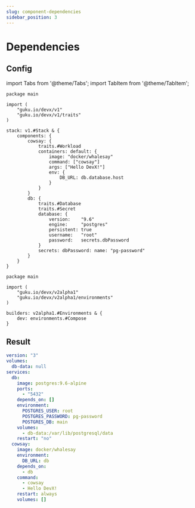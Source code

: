 ```yaml
---
slug: component-dependencies
sidebar_position: 3
---
```


# Dependencies

## Config

import Tabs from '@theme/Tabs';
import TabItem from '@theme/TabItem';

<Tabs>
  <TabItem value="stack.cue" label="stack.cue" default>

```cue
package main

import (
	"guku.io/devx/v1"
	"guku.io/devx/v1/traits"
)

stack: v1.#Stack & {
	components: {
		cowsay: {
			traits.#Workload
			containers: default: {
				image: "docker/whalesay"
				command: ["cowsay"]
				args: ["Hello DevX!"]
				env: {
					DB_URL: db.database.host
				}
			}
		}
		db: {
			traits.#Database
			traits.#Secret
			database: {
				version:    "9.6"
				engine:     "postgres"
				persistent: true
				username:   "root"
				password:   secrets.dbPassword
			}
			secrets: dbPassword: name: "pg-password"
		}
	}
}
```

  </TabItem>
  <TabItem value="builder.cue" label="builder.cue">

```cue
package main

import (
	"guku.io/devx/v2alpha1"
	"guku.io/devx/v2alpha1/environments"
)

builders: v2alpha1.#Environments & {
	dev: environments.#Compose
}
```

  </TabItem>
</Tabs>


## Result

```yaml title="docker-compose.yml"
version: "3"
volumes:
  db-data: null
services:
  db:
    image: postgres:9.6-alpine
    ports:
      - "5432"
    depends_on: []
    environment:
      POSTGRES_USER: root
      POSTGRES_PASSWORD: pg-password
      POSTGRES_DB: main
    volumes:
      - db-data:/var/lib/postgresql/data
    restart: "no"
  cowsay:
    image: docker/whalesay
    environment:
      DB_URL: db
    depends_on:
      - db
    command:
      - cowsay
      - Hello DevX!
    restart: always
    volumes: []
```